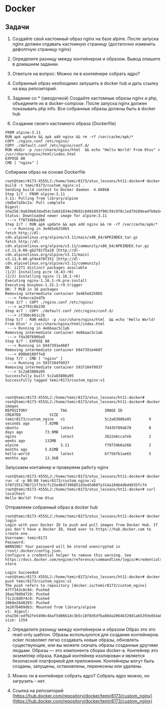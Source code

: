 # Docker
 
## Задачи 
1. Создайте свой кастомный образ nginx на базе alpine. После запуска nginx должен
отдавать кастомную страницу (достаточно изменить дефолтную страницу nginx)
2. Определите разницу между контейнером и образом. Вывод опишите в домашнем задании.
3. Ответьте на вопрос: Можно ли в контейнере собрать ядро?
4. Собранный образ необходимо запушить в docker hub и дать ссылку на ваш
репозиторий.
5. Задание со * (звездочкой)
Создайте кастомные образы nginx и php, объедините их в docker-compose.
После запуска nginx должен показывать php info.
Все собранные образы должны быть в docker hub




1. Создание своего кастомного образа (Dockerfile)
```
FROM alpine:3.11
RUN apk update && apk add nginx && rm -rf /var/cache/apk/*
COPY ./nginx.conf /etc/nginx/
COPY ./default.conf /etc/nginx/conf.d/
RUN mkdir -p /usr/share/nginx/html  && echo "Hello World! From Otus" > /usr/share/nginx/html/index.html
EXPOSE 80
CMD [ "nginx" ]
```


Собираем образ на основе Dockerfile

```
root@temir8173-X555LJ:/home/temir8173/otus_lessons/ht11-docker# docker build -t temir8173/custom_nginx:v1 .
Sending build context to Docker daemon  4.608kB
Step 1/7 : FROM alpine:3.11
3.11: Pulling from library/alpine
cbdbe7a5bc2a: Pull complete 
Digest: sha256:9a839e63dad54c3a6d1834e29692c8492d93f90c59c978c1ed79109ea4fb9a54
Status: Downloaded newer image for alpine:3.11
 ---> f70734b6a266
Step 2/7 : RUN apk update && apk add nginx && rm -rf /var/cache/apk/*
 ---> Running in 3e465e6250b5
fetch http://dl-cdn.alpinelinux.org/alpine/v3.11/main/x86_64/APKINDEX.tar.gz
fetch http://dl-cdn.alpinelinux.org/alpine/v3.11/community/x86_64/APKINDEX.tar.gz
v3.11.6-88-gb2f81f5a10 [http://dl-cdn.alpinelinux.org/alpine/v3.11/main]
v3.11.6-86-gf4e478f351 [http://dl-cdn.alpinelinux.org/alpine/v3.11/community]
OK: 11271 distinct packages available
(1/2) Installing pcre (8.43-r0)
(2/2) Installing nginx (1.16.1-r6)
Executing nginx-1.16.1-r6.pre-install
Executing busybox-1.31.1-r9.trigger
OK: 7 MiB in 16 packages
Removing intermediate container 3e465e6250b5
 ---> fe4ecce2ed7b
Step 3/7 : COPY ./nginx.conf /etc/nginx/
 ---> ac2f93c8b230
Step 4/7 : COPY ./default.conf /etc/nginx/conf.d/
 ---> cf3b0c661c2b
Step 5/7 : RUN mkdir -p /usr/share/nginx/html  && echo "Hello World! From Otus" > /usr/share/nginx/html/index.html
 ---> Running in 4e6baac5c1ab
Removing intermediate container 4e6baac5c1ab
 ---> fda307696ba5
Step 6/7 : EXPOSE 80
 ---> Running in b947391e4607
Removing intermediate container b947391e4607
 ---> 090b0189ffe8
Step 7/7 : CMD [ "nginx" ]
 ---> Running in 5937104f0937
Removing intermediate container 5937104f0937
 ---> 5c2a83886a95
Successfully built 5c2a83886a95
Successfully tagged temir8173/custom_nginx:v1



root@temir8173-X555LJ:/home/temir8173/otus_lessons/ht11-docker# 
root@temir8173-X555LJ:/home/temir8173/otus_lessons/ht11-docker# docker images
REPOSITORY               TAG                 IMAGE ID            CREATED             SIZE
temir8173/custom_nginx   v1                  5c2a83886a95        9 seconds ago       7.02MB
ubuntu                   latest              74435f89ab78        8 days ago          73.9MB
nginx                    latest              2622e6cca7eb        2 weeks ago         132MB
alpine                   3.11                f70734b6a266        2 months ago        5.61MB
hello-world              latest              bf756fb1ae65        5 months ago        13.3kB
```

Запускаем контайнер и проверяем работу nginx
```
root@temir8173-X555LJ:/home/temir8173/otus_lessons/ht11-docker# docker run -d -p 80:80 temir8173/custom_nginx:v1
578f155179b711f7e3cfc25ed6d7396851d3e45d60fa314a104b4dbd4935fc74
root@temir8173-X555LJ:/home/temir8173/otus_lessons/ht11-docker# curl localhost
Hello World! From Otus
```

Отправляем собранный образ в docker hub

```
root@temir8173-X555LJ:/home/temir8173/otus_lessons/ht11-docker# docker login
Login with your Docker ID to push and pull images from Docker Hub. If you don't have a Docker ID, head over to https://hub.docker.com to create one.
Username: temir8173
Password: 
WARNING! Your password will be stored unencrypted in /root/.docker/config.json.
Configure a credential helper to remove this warning. See
https://docs.docker.com/engine/reference/commandline/login/#credentials-store

Login Succeeded
root@temir8173-X555LJ:/home/temir8173/otus_lessons/ht11-docker# docker push temir8173/custom_nginx:v1
The push refers to repository [docker.io/temir8173/custom_nginx]
47ff343c0c94: Pushed 
26ae70d94729: Pushed 
71c2c8d974c0: Pushed 
2068e2648293: Pushed 
3e207b409db3: Mounted from library/alpine 
v1: digest: sha256:edfb2fe5490c4baf5d0661dc3b5c18f8d5dfba88da2064b320d1a65393e854a0 size: 1359
```

2. Определите разницу между контейнером и образом
Образ это это read-only шаблон. Образы используются для создания контейнеров. ocker позволяет легко создавать новые образы, обновлять существующие, или вы можете скачать образы созданные другими людьми. Образы — это компонента сборки docker-а.
Контейнер это экземпляр образа. Каждый контейнер изолирован и является безопасной платформой для приложения. Контейнеры могут быть созданы, запущены, остановлены, перенесены или удалены.

3. Можно ли в контейнере собрать ядро?
Собрать ядро можно, но загрузить - нет.

4. Ссылка на репозиторий [https://hub.docker.com/repository/docker/temir8173/custom_nginx](https://hub.docker.com/repository/docker/temir8173/custom_nginx)